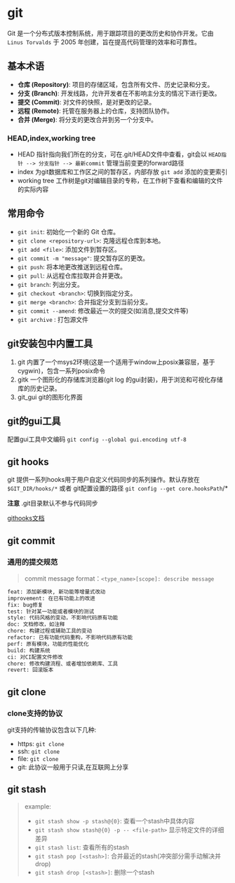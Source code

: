 # git

Git 是一个分布式版本控制系统，用于跟踪项目的更改历史和协作开发。它由 `Linus Torvalds` 于 2005 年创建，旨在提高代码管理的效率和可靠性。

## 基本术语

- **仓库 (Repository)**: 项目的存储区域，包含所有文件、历史记录和分支。
- **分支 (Branch)**: 开发线路，允许开发者在不影响主分支的情况下进行更改。
- **提交 (Commit)**: 对文件的快照，是对更改的记录。
- **远程 (Remote)**: 托管在服务器上的仓库，支持团队协作。
- **合并 (Merge)**: 将分支的更改合并到另一个分支中。

### **HEAD,index,working tree**

- HEAD 指针指向我们所在的分支，可在.git/HEAD文件中查看，git会以 `HEAD指针 --> 分支指针 --> 最新commit` 管理当前变更的forward路径
- index 为git数据库和工作区之间的暂存区，内部存放 `git add` 添加的变更索引
- working tree 工作树是git对编辑目录的专称，在工作树下查看和编辑的文件的实际内容

## 常用命令

- `git init`: 初始化一个新的 Git 仓库。
- `git clone <repository-url>`: 克隆远程仓库到本地。
- `git add <file>`: 添加文件到暂存区。
- `git commit -m "message"`: 提交暂存区的更改。
- `git push`: 将本地更改推送到远程仓库。
- `git pull`: 从远程仓库拉取并合并更改。
- `git branch`: 列出分支。
- `git checkout <branch>`: 切换到指定分支。
- `git merge <branch>`: 合并指定分支到当前分支。
- `git commit --amend`: 修改最近一次的提交(如消息,提交文件等)
- `git archive` : 打包源文件

## git安装包中内置工具
1. git 内置了一个msys2环境(这是一个适用于window上posix兼容层，基于cygwin)，包含一系列posix命令
2. gitk 一个图形化的存储库浏览器(git log 的gui封装)，用于浏览和可视化存储库的历史记录。
3. git_gui git的图形化界面

## git的gui工具
配置gui工具中文编码 `git config --global gui.encoding utf-8`

## git hooks

git 提供一系列hooks用于用户自定义代码同步的系列操作。默认存放在 `$GIT_DIR/hooks/*` 或者 git配置设置的路径 `git config --get core.hooksPath`/*

**注意** .git目录默认不参与代码同步

[githooks文档](https://git-scm.com/docs/githooks)

## git commit

### 通用的提交规范

> commit message format：`<type_name>[scope]: describe message`
```sh
feat: 添加新模块, 新功能等增量式改动
improvement: 在已有功能上的改进
fix: bug修复
test: 针对某一功能或者模块的测试
style: 代码风格的变动，不影响代码原有功能
doc: 文档修改，如注释
chore: 构建过程或辅助工具的变动
refactor: 已有功能代码重构，不影响代码原有功能
perf: 原有模块，功能的性能优化
build: 构建系统
ci: 对CI配置文件修改
chore: 修改构建流程、或者增加依赖库、工具
revert: 回滚版本
```

## git clone

### clone支持的协议

git支持的传输协议包含以下几种:
- https: `git clone `
- ssh: `git clone`
- file: `git clone`
- git: 此协议一般用于只读,在互联网上分享

## git stash

> example:
> - `git stash show -p stash@{0}`: 查看一个stash中具体内容
> - `git stash show stash@{0} -p -- <file-path>` 显示特定文件的详细差异
> - `git stash list`: 查看所有的stash
> - `git stash pop [<stash>]`: 合并最近的stash(冲突部分需手动解决并drop)
> - `git stash drop [<stash>]`: 删除一个stash